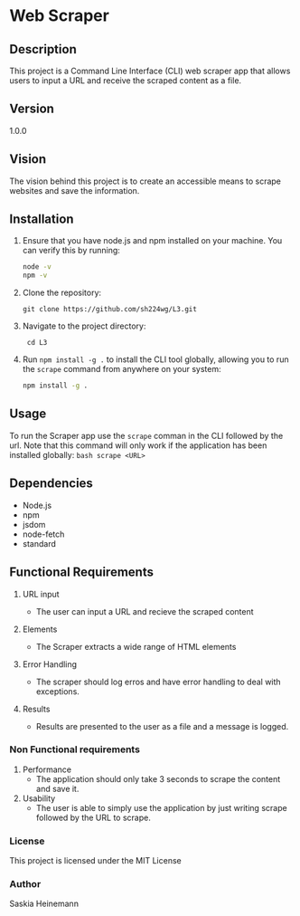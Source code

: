 # Web Scraper

## Description
This project is a Command Line Interface (CLI) web scraper app that allows users to input a URL and receive the scraped content as a file.

## Version
1.0.0

## Vision
The vision behind this project is to create an accessible means to scrape websites and save the information.

## Installation
1. Ensure that you have node.js and npm installed on your machine. You can verify this by running:
    ```bash
    node -v
    npm -v
    ```
2. Clone the repository:
    ````
    git clone https://github.com/sh224wg/L3.git
    ````
3. Navigate to the project directory: 
    ````
     cd L3
    ````
4. Run `npm install -g .` to install the CLI tool globally, allowing you to run the `scrape` command from anywhere on your system:
    ```bash
    npm install -g .
    ```

## Usage
To run the Scraper app use the `scrape` comman in the CLI followed by the url. Note that this command will only work if the application has been installed globally:
``bash
    scrape <URL>
``

## Dependencies
- Node.js
- npm
- jsdom
- node-fetch
- standard

## Functional Requirements
1. URL input
    - The user can input a URL and recieve the scraped content

2. Elements
    - The Scraper extracts a wide range of HTML elements

3. Error Handling
    - The scraper should log erros and have error handling to deal with exceptions.

4. Results
    - Results are presented to the user as a file and a message is logged.

### Non Functional requirements
1. Performance
    - The application should only take 3 seconds to scrape the content and save it.
2. Usability
    - The user is able to simply use the application by just writing scrape followed by the URL to scrape.

### License
This project is licensed under the MIT License

### Author 
Saskia Heinemann

